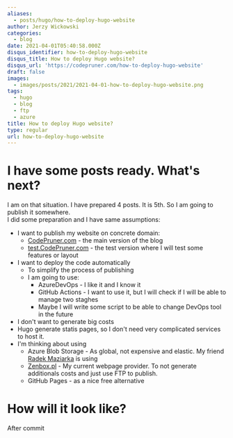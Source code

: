 ```yaml
---
aliases:
  - posts/hugo/how-to-deploy-hugo-website
author: Jerzy Wickowski
categories:
  - blog
date: 2021-04-01T05:40:58.000Z
disqus_identifier: how-to-deploy-hugo-website
disqus_title: How to deploy Hugo website?
disqus_url: 'https://codepruner.com/how-to-deploy-hugo-website'
draft: false
images:
  - images/posts/2021/2021-04-01-how-to-deploy-hugo-website.png
tags:
  - hugo
  - blog
  - ftp
  - azure
title: How to deploy Hugo website?
type: regular
url: how-to-deploy-hugo-website
---
```


# I have some posts ready. What's next?
I am on that situation. I have prepared 4 posts. It is 5th. So I am going to publish it somewhere.  
I did some preparation and I have same assumptions:

* I want to publish my website on concrete domain:
  * [CodePruner.com](https://CodePruner.com) - the main version of the blog
  * [test.CodePruner.com](https://test.CodePruner.com) - the test version where I will test some features or layout
* I want to deploy the code automatically
  * To simplify the process of publishing
  * I am going to use: 
    * AzureDevOps - I like it and I know it
    * GitHub Actions - I want to use it, but I will check if I will be able to manage two staghes
    * Maybe I will write some script to be able to change DevOps tool in the future
* I don't want to generate big costs
* Hugo generate statis pages, so I don't need very complicated services to host it. 
* I'm thinking about using
  * Azure Blob Storage - As global, not expensive and elastic. My friend [Radek Maziarka](https://radekmaziarka.pl/) is using
  * [Zenbox.pl](https:/zenbox.pl) - My current webpage provider. To not generate additionals costs and just use FTP to publish.
  * GitHub Pages - as a nice free alternative 

# How will it look like?
After commit 
